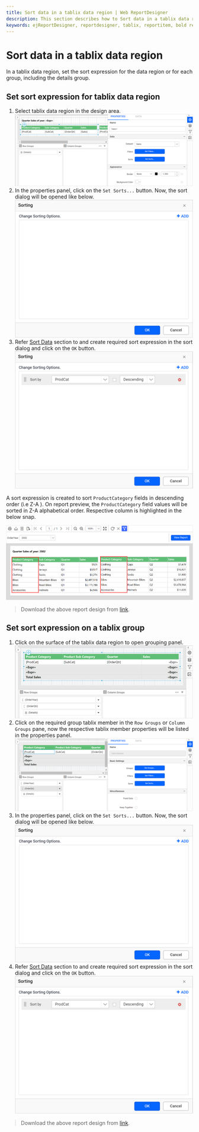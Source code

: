```yaml
---
title: Sort data in a tablix data region | Web ReportDesigner
description: This section describes how to Sort data in a tablix data regions and group in the Bold Report Designer
keywords: ejReportDesigner, reportdesigner, tablix, reportitem, bold reports, documentation, help, ej, user guide, demo, samples, bold reports, bold reporting, filters
---
```


# Sort data in a tablix data region

In a tablix data region, set the sort expression for the data region or for each group, including the details group.

## Set sort expression for tablix data region

1. Select tablix data region in the design area.
   ![Filter dialog](/static/assets/on-premise/images/report-designer/report-items/add-filter-to-tablix-data-region/select-data-region.png '#width=455px')
2. In the properties panel, click on the `Set Sorts...` button. Now, the sort dialog will be opened like below.
   ![Sort dialog](/static/assets/on-premise/images/report-designer/report-items/tablix/sort-dialog.png '#width=315px')
3. Refer [Sort Data](./../../../compose-report/sort-data/) section to and create required sort expression in the sort dialog and click on the `OK` button.
   ![Filter dialog](/static/assets/on-premise/images/report-designer/report-items/sort-data-in-tablix-data-region/new-sort-expression.png '#width=315px')

A sort expression is created to sort `ProductCategory` fields in descending order (i.e Z-A ). On report preview, the `ProductCategory` field values will be sorted in Z-A alphabetical order. Respective column is highlighted in the below snap.

![Filter dialog](/static/assets/on-premise/images/report-designer/report-items/sort-data-in-tablix-data-region/sorting-report-preview.png '#width=455px')

> Download the above report design from [link](https://github.com/boldreports/resources/tree/master/docs/report-designer/tablix/sort-data-in-tablix-data-region.rdl).

## Set sort expression on a tablix group

1. Click on the surface of the tablix data region to open grouping panel.
   ![Filter dialog](/static/assets/on-premise/images/report-designer/report-items/add-filter-to-tablix-data-region/enable-grouping-panel.png '#width=455px')
2. Click on the required group tablix member in the `Row Groups` or `Column Groups` pane, now the respective tablix member properties will be listed in the properties panel.
   ![Filter dialog](/static/assets/on-premise/images/report-designer/report-items/add-filter-to-tablix-data-region/open-member-properties.png '#width=455px')
3. In the properties panel, click on the `Set Sorts...` button. Now, the sort dialog will be opened like below.
   ![Sort dialog](/static/assets/on-premise/images/report-designer/report-items/tablix/sort-dialog.png '#width=315px')
4. Refer [Sort Data](./../../../compose-report/sort-data/) section to and create required sort expression in the sort dialog and click on the `OK` button.
   ![Filter dialog](/static/assets/on-premise/images/report-designer/report-items/sort-data-in-tablix-data-region/new-sort-expression.png '#width=315px')

> Download the above report design from [link](https://github.com/boldreports/resources/tree/master/docs/report-designer/tablix/set-sort-expression-on-a-tablix-group.rdl).